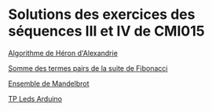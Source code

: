 # Solutions des exercices des séquences III et IV de CMI015

[Algorithme de Héron d'Alexandrie](https://github.com/fbuloup/CMI015/blob/master/HeronAlgorithm.ipynb)

[Somme des termes pairs de la suite de Fibonacci](https://github.com/fbuloup/CMI015/blob/master/Fibonacci.ipynb)

[Ensemble de Mandelbrot](https://github.com/fbuloup/CMI015/blob/master/MandelbrotSet.ipynb)

[TP Leds Arduino](https://github.com/fbuloup/CMI015/blob/master/MandelbrotSet.ipynb)
